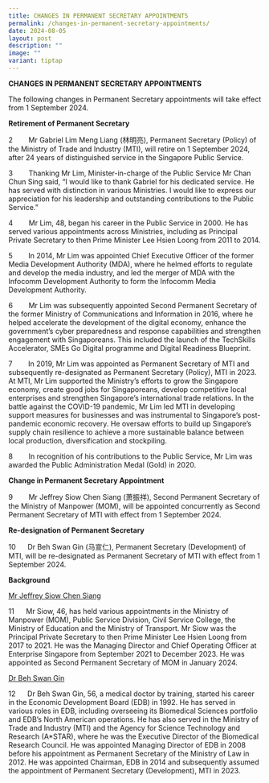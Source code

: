 ```yaml
---
title: CHANGES IN PERMANENT SECRETARY APPOINTMENTS
permalink: /changes-in-permanent-secretary-appointments/
date: 2024-08-05
layout: post
description: ""
image: ""
variant: tiptap
---
```

<p><strong>CHANGES IN PERMANENT SECRETARY APPOINTMENTS</strong>
</p>
<p></p>
<p>The following changes in Permanent Secretary appointments will take effect
from 1 September 2024.</p>
<p></p>
<p><strong>Retirement of Permanent Secretary</strong>
</p>
<p></p>
<p>2&nbsp;&nbsp;&nbsp;&nbsp;&nbsp;&nbsp;&nbsp; Mr Gabriel Lim Meng Liang
(林明亮), Permanent Secretary (Policy) of the Ministry of Trade and Industry
(MTI), will retire on 1 September 2024, after 24 years of distinguished
service in the Singapore Public Service.&nbsp;</p>
<p></p>
<p>3&nbsp;&nbsp;&nbsp;&nbsp;&nbsp;&nbsp;&nbsp; Thanking Mr Lim, Minister-in-charge
of the Public Service Mr Chan Chun Sing said, “I would like to thank Gabriel
for his dedicated service. He has served with distinction in various Ministries.
I would like to express our appreciation for his leadership and outstanding
contributions to the Public Service.”</p>
<p></p>
<p>4&nbsp;&nbsp;&nbsp;&nbsp;&nbsp;&nbsp;&nbsp; Mr Lim, 48, began his career
in the Public Service in 2000. He has served various appointments across
Ministries, including as Principal Private Secretary to then Prime Minister
Lee Hsien Loong from 2011 to 2014.</p>
<p></p>
<p>5&nbsp;&nbsp;&nbsp;&nbsp;&nbsp;&nbsp;&nbsp; In 2014, Mr Lim was appointed
Chief Executive Officer of the former Media Development Authority (MDA),
where he helmed efforts to regulate and develop the media industry, and
led the merger of MDA with the Infocomm Development Authority to form the
Infocomm Media Development Authority.</p>
<p></p>
<p>6&nbsp;&nbsp;&nbsp;&nbsp;&nbsp;&nbsp;&nbsp; Mr Lim was subsequently appointed
Second Permanent Secretary of the former Ministry of Communications and
Information in 2016, where he helped accelerate the development of the
digital economy, enhance the government’s cyber preparedness and response
capabilities and strengthen engagement with Singaporeans. This included
the launch of the TechSkills Accelerator, SMEs Go Digital programme and
Digital Readiness Blueprint.</p>
<p></p>
<p>7&nbsp;&nbsp;&nbsp;&nbsp;&nbsp;&nbsp;&nbsp; In 2019, Mr Lim was appointed
as Permanent Secretary of MTI and subsequently re-designated as Permanent
Secretary (Policy), MTI in 2023. At MTI, Mr Lim supported the Ministry’s
efforts to grow the Singapore economy, create good jobs for Singaporeans,
develop competitive local enterprises and strengthen Singapore’s international
trade relations. In the battle against the COVID-19 pandemic, Mr Lim led
MTI in developing support measures for businesses and was instrumental
to Singapore’s post-pandemic economic recovery. He oversaw efforts to build
up Singapore’s supply chain resilience to achieve a more sustainable balance
between local production, diversification and stockpiling.&nbsp;</p>
<p></p>
<p>8&nbsp;&nbsp;&nbsp;&nbsp;&nbsp;&nbsp;&nbsp; In recognition of his contributions
to the Public Service, Mr Lim was awarded the Public Administration Medal
(Gold) in 2020.</p>
<p></p>
<p><strong>Change in Permanent Secretary Appointment</strong>
</p>
<p></p>
<p>9&nbsp;&nbsp;&nbsp;&nbsp;&nbsp;&nbsp;&nbsp; Mr Jeffrey Siow Chen Siang
(萧振祥), Second Permanent Secretary of the Ministry of Manpower (MOM), will
be appointed concurrently as Second Permanent Secretary of MTI with effect
from 1 September 2024.</p>
<p></p>
<p><strong>Re-designation of Permanent Secretary</strong>&nbsp;</p>
<p>10&nbsp;&nbsp;&nbsp;&nbsp;&nbsp; Dr Beh Swan Gin (马宣仁), Permanent Secretary
(Development) of MTI, will be re-designated as Permanent Secretary of MTI
with effect from 1 September 2024.</p>
<p><strong>Background</strong>
</p>
<p><u>Mr Jeffrey Siow Chen Siang</u>
</p>
<p></p>
<p>11&nbsp;&nbsp;&nbsp;&nbsp;&nbsp; Mr Siow, 46, has held various appointments
in the Ministry of Manpower (MOM), Public Service Division, Civil Service
College, the Ministry of Education and the Ministry of Transport. Mr Siow
was the Principal Private Secretary to then Prime Minister Lee Hsien Loong
from 2017 to 2021. He was the Managing Director and Chief Operating Officer
at Enterprise Singapore from September 2021 to December 2023. He was appointed
as Second Permanent Secretary of MOM in January 2024.</p>
<p></p>
<p><u>Dr Beh Swan Gin</u>
</p>
<p></p>
<p>12&nbsp;&nbsp;&nbsp;&nbsp;&nbsp; Dr Beh Swan Gin, 56, a medical doctor
by training, started his career in the Economic Development Board (EDB)
in 1992. He has served in various roles in EDB, including overseeing its
Biomedical Sciences portfolio and EDB’s North American operations. He has
also served in the Ministry of Trade and Industry (MTI) and the Agency
for Science Technology and Research (A*STAR), where he was the Executive
Director of the Biomedical Research Council. He was appointed Managing
Director of EDB in 2008 before his appointment as Permanent Secretary of
the Ministry of Law in 2012. He was appointed Chairman, EDB in 2014 and
subsequently assumed the appointment of Permanent Secretary (Development),
MTI in 2023.</p>